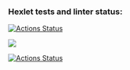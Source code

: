 ### Hexlet tests and linter status:
[![Actions Status](https://github.com/sergye/java-project-lvl1/actions/workflows/hexlet-check.yml/badge.svg)](https://github.com/sergye/java-project-lvl1/actions)

<a href="https://codeclimate.com/github/sergye/java-project-lvl1/maintainability"><img src="https://api.codeclimate.com/v1/badges/a99a88d28ad37a79dbf6/maintainability" /></a>

[![Actions Status](https://github.com/sergye/java-project-lvl1/actions/workflows/github-actions.yml/badge.svg)](https://github.com/sergye/java-project-lvl1/actions)
